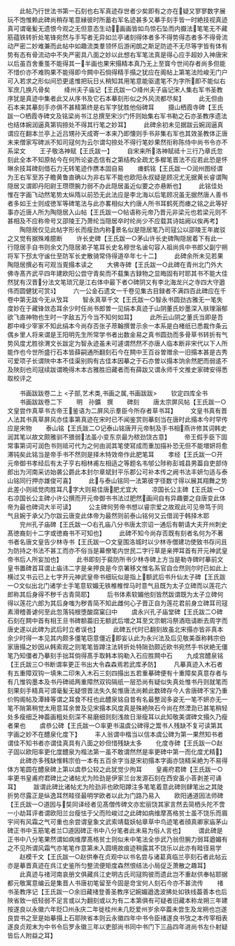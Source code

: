 <!-- { "loadSidebar": true } -->
　　此帖乃行世法书第一石刻也右军真迹存世者少矣即有之亦在疑又寥寥数字展玩不饱惟赖此碑尚稍存笔意縁彼时所蓄右军名迹甚多又摹手刻手皆一时絶技视真迹真可谓毫髪无遗恨今观之无但意态生动画画皆如鸟惊石坠而内擫法笔笔无不藏筋蕴铁转折处笔锋宛然与手写者无异如兰亭诸刻得体者多不得势得态者多不得骨流动严密二妙难兼而此帖中如趣流类羣领怀后游闲朗之斯足防迹不无尽等字皆有体有势有态有骨流动中不失严密具八面之妙以此想右军笔法真是得心应手超妙入神唐宋以后虽百舍重茧不能得其一半画也果宋搨精本真乃无上至寳今世间存者尚多但能不惜价亦不难购果不能得即今闗中石倘得精手搨之犹应在阁帖上第笔法险峻无门户可入若求之形似间恐更逺惟把玩日乆稍知其用笔意能驱遣笔不为字所即不能似右军庶几换凡骨矣
　　绛州夫子庙记【王氏跋一○绛州夫子庙记宋人集右军书圣教序犹是真迹中集者此又从序书及它石本摹刻形似之外风流都尽矣】
　　此无但由石本来其摹刻手亦俱不甚精第终是右军字犹胜他俗碑耳
　　摄山栖霞寺碑【王氏跋一○栖霞寺碑文及铭梁尚书江总撰至宋沙门怀则始集右军书勒之石亦圣教序遗法也结体婉润逼真第钩捺处不得其行笔之妙耳】
　　此碑余初未见据跋云婉润逼真谓应在翻本兰亭上近吕甥孙天成寄一本来乃即懐则手书非集右军也其效圣教体正唐末来僧家写碑派不知司冦何为云尔谓勾捺处不得行笔妙果然衔称陈侍中尚书令亦不系梁文
　　王子敬洛神赋【王氏跋一】
　　自宋来所洛神赋祗十三行乃章氏忽刻此全本不知原帖今在何所论姿态信有之第结构全疏尤多穉笔晋法不应若此恐是怀琳余技耳碑刻借石力无转笔迹作赝本固自易
　　瘗鹤铭【王氏跋一○润州图经谓为王右军至苏子瞻黄鲁直确以为非右军不能也欧阳永叔疑是顾况尤无据黄长睿谓陶隠居又谓即丹阳尉王瓒瓒腕力弱不办此隠居虽近似要之亦悬断也】
　　此铭佳处惟在字画飞动然笔势太纵隋以前恐无此法应是李北海以后笔顾况虽无据然唐人善书者多如王士则成徳军等碑笔法与此亦畧相似大约唐人所书耳鹤死而瘗之铭之此等好事亦近唐人所为陶隠居入山帖【王氏跋一○帖语称元帝乃晋元非梁元也若梁元则不甚相及不应称帝号又邵陵王乃萧纶当隠居卒时纶尚少不应载其诗姑阙以俟再考】
　　陶隠居仅见此帖字形长而瘦劲内称景名似是隠居笔乃司冦公以邵陵王年嵗驳之又觉有据殊难臆断
　　许长史碑【王氏跋一○茅山许长史碑陶隠居着下有此一行隠居手自书则余文乃隠居弟子笔耳长史名穆世名谧句容人祖尚呉中书郎父副宁朔将军下邳太守谧仕至防军长史散骑常侍得道卒年七十二】
　　此碑余所未见若果陶隠居撰必有可观当覔搨本读之
　　大佛寺碑【王氏跋一○此碑在青州北门外大佛寺髙齐武平四年建欧阳公尝守青矣而不载集古録物之显晦固有时耶其书不能大佳然犹有汉晋分法文笔琐冗是江右体中最下者○碑阴又有李北海龙兴之寺四大守遒伟而圆健犹可赏】
　　六一公金石遗文一千卷见集古目録者不满四百此碑应在千卷中第无跋今无从攷耳
　　智永真草千文【王氏跋一○智永书圆劲古雅无一笔失度妙在于藏锋敛态耳余少时任尚书郎曽一见绢本真迹于山阴董氏妙墨深入肤理滃郁欲飞直神物也生时一字敌五万今当不知何如耳】
　　此所云山阴之董氏当即是吾郡中峰少宰家不知此绢本今尚存否张子荩翰撰曽示余一本系是白楮纸已悉裁作条云偶乡里人将来谓是王阳明先生所常学书者出数金易之真书圆劲而多骨草书转折有气势风度尤胜徐渭文长跋定为智永迹虽未可遽谓然然不亦唐人临本断非宋代以下人所能作也今世所盛行石本皆薛嗣通所翻刻石今在闗中王百谷曽赠余一旧搨本甚是古秀可爱项子长谓陜中本不佳渠别购有古佳本因摹之于石亦曽以搨本饷余然肥而弱逺不及陜刻也司冦续跋谓晩得木本古雅胜旧藏者而有薛跋又谓永师千文推史家碑安得悉取校评之










　　书画跋跋卷二上
<子部,艺术类,书画之属,书画跋跋>
　　钦定四库全书
　　书画跋跋卷二下
　　明　孙鑛　撰
　　碑刻
　　唐太宗屏风帖【王氏跋一○文皇尝作真草书古帝王鉴语为二屏风示羣臣今所存者草书耳】
　　文皇书真有晋人法其书真草屏风亦佳事第真迹在宋时已不闻鉴赏则摹刻当在唐时此搨本今时罕传应是宋物
　　泰山铭【王氏跋二○记泰山铭唐开元帝制及手书相燕许修其词韩史润其笔以故文颇雅驯不猥弱法虽小变东京最为秾劲饶古意】
　　帝王假手臣下固常事第词可润色书则祗可代为之何由润其笔使冩成而重加描补恐无但不能増妍将愈滞钝矣此铭当是帝手书不然则是择木特效帝作此肥笔耳
　　孝经【王氏跋一○开元帝御书孝经后有太子亨右相林甫左相适之等题名韦邭公陟称彭城县男葢自吏部侍郎出为河南采访始袭公爵此本封尔章斌封平乐郡公可补本传之阙书法丰妍匀适与泰山铭同行押亦雄俊可喜】
　　此与泰山铭同一法第彼字径数寸得以展其翔舞之势此差小则祗觉肉胜耳凡字大则易佳唐肥尤宜大
　　凉国长公主碑【王氏跋一○右凉国长公主碑小许公撰而开元帝御书书法过肥然画间自有异趣要之自唐变此体帝为最也碑词大半可读】
　　公主碑何劳帝书想以睿宗爱之故观此可见帝笃于同气且婉于承父乃尔跋云唐变此体帝为最然则前泰山铭何又云借润于韩择木耶
　　兖州孔子庙碑【王氏跋一○右孔庙八分书唐太宗诏一通后有朝请大夫开州刺史髙徳裔刻十二字或徳裔书不可知也】
　　此碑不知今尚存否既有刻者名何为不著书者名唐文皇告少林寺书【王氏跋一○文皇围洛城时以少林寺僧建功使致书存问且为防持之书法不甚工而亦不俗当是幕僚笔内世民二字行草是亲押耳首有开元神武皇帝书后人所妄加也】
　　此书即刻于裴防所书少林寺碑上方当是勒寺碑时摹前文皇书置碑首耳谓止庙讳二字是亲押良是今京署移文惟名系官自佥然则尔时已如此上横过又书云已上七字开元神武皇帝书细玩似是指上额武后书升仙太子碑【王氏跋一○文似出北门诸学士手笔意软媚无铁椎椎悍马时意气且既为太子立碑而以莲花六郎称其后身得不秽千古青简耶】
　　后书体素软媚他刻皆然跋谓既为太子立碑何得以莲花六郎为其后身嗤为秽青简不知此雌何心子晋正自为莲花君前身立碑耳司冦素滑稽善谑何至此忽落钝根堕酸腐窠臼中
　　虞永兴孔子庙堂碑【王氏跋二○碑石刻在闗中首有相王旦书碑额葢旧无额武后増之耳至文宗朝冯祭酒珤请断去周字而唐史遂以此碑为武后时立者误也】
　　此碑五代时已翻刻故虽北宋搨亦皆非真本余少时得一本见其内颇多僵笔窃意僵近即妄认此为永兴法及后见敬美亟称韩宗伯家唐搨之妙因从韩索观之则笔笔皆蹲注法转折处特陗劲颇近欧书宛然手书状絶无僵笔乃知僵者乃摹刻手拙耳倘得髙手取韩本钩勒入石应胜闗中石
　　九成宫醴泉铭【王氏跋三○书断谓率更正书出大令森森焉若武库矛防】
　　凡摹真迹入木石者有五重障双钩一填朱二印朱入木石三刻四搨出五若重摹碑便有十重障矣真意存者与有几惟钩墨本及书丹碑祗两重障然双钩隔纸一层恐尚有疑似失真处惟书丹则就笔而刻果刻手精真可谓毫髪无疑恨晋法失久矣惟唐法尚赖此数碑存今人舎唐碑不宝乃重价购阁帖及潭綘等谓之耳食不枉也此醴泉铭自昔有名最整润多姿无一笔不妍亦无一笔不陗第稍觉太用意耳余曽及见宋搨本风度真是殊絶陜石今尚在然湮泐已甚笔稍轻处多瘦细乏神葢画粗处刻深不易磨细则刻浅故日渐瘦耳以此知敬美谓碑文搨久乃瘦者果也
　　虞恭公碑【王氏跋一○率更书温虞公碑得之鬻书人残缺不复可读第其字画之妙不在醴泉化度下】
　　丰人翁谓中楷当以信本虞公碑为第一果然知书者谓佳不知书者亦谓佳真具有八面之妙但惜残缺太多
　　化度寺碑【王氏跋一○赵子固以欧阳率更化度醴泉为楷法第一虽不敢谓然然是率更碑中第一而化度尤精】
　　此碑亦多残缺惟韩宗伯一本有五百余字当是宋初搨本字画亦饶精采絶为不易得体方笔圆在醴泉碑上第以虞恭公较之此犹觉少拘耳
　　皇甫府君碑【王氏跋一○率更书皇甫府君碑比之诸帖尤为险劲是伊家兰台发源石刻在西安虽小荅剥差可诵耳】
　　跋谓此碑比诸帖尤为险劲非也欧阳蹲注多笔笔着意此碑则肆笔出之其陡折势尽露正是纵逸耳然畦径最明学欧者以此为门路乃易入
　　欧阳通道因法师碑【王氏跋一○道因与奘同译经者见髙僧传碑文亦宏丽饶其家言然去简栖头陀不啻一小劫耳评者谓欧阳兰台瘦怯于父而险峻过之此碑如病维摩髙格贫士虽不饶乐而眉宇间有风霜之气可重也余尝谓皇象文武索靖载妖帖章草中鸟迹笔者顔真卿家庙茅山碑正书中玉筋笔者兰□道因碑正书中八分笔者此未易为俗人言也】
　　谓此碑是正书中八分笔果然谓如病维摩髙格贫士则似未中笔法全歩武乃翁但腕力弱耳遒媚有之不见所谓风霜气亦笔笔作意第未入圆境故痕迹稍露其不饶乐以此亦有畦径易学
　　赵模千文【王氏跋一○赵供奉在贞观中以书名尝与诸葛真临兰亭刻石者此帖云亦是摹晋真迹在呉江史鉴所匀整流便矩度森然恨结法小局促乏萧散之趣耳】
　　此真迹与禇河南哀册文俱藏呉江史明古氏司冦购彼而遗此岂不重赵供奉帖耶据都元敬寓意编云是集晋人书唐初笔留至今固是竒宝何人刻石今亦不甚流传
　　禇书圣教序记【王氏跋一○余旧藏禇登善圣教序记婉媚遒逸波拂处如铁线葢善本也后陜省致一纸轻弱不足言或以为翻刻或以为有二本第俱有可疑者旧藏本称龙朔三年建按遂良以永徽六年贬□州永庆二年徙桂州未几贬爱州岁余卒葢未尝生及龙朔也岂遂良尝书之至是始摹搨上石耶陜省本则云永徽四年中书令臣禇遂良书攷之本传宰相表遂良贞观末为中书令后罗永徽三年以吏部尚书同中书门下三品四年进尚书左仆射疑皆后人附益之耳】
